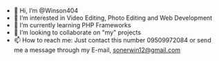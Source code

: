 - 👋 Hi, I’m @Winson404
- 👀 I’m interested in Video Editing, Photo Editing and Web Development
- 🌱 I’m currently learning PHP Frameworks
- 💞️ I’m looking to collaborate on "my" projects
- 📫 How to reach me: Just contact this number 09509972084 or send me a message through my E-mail, sonerwin12@gmail.com 
